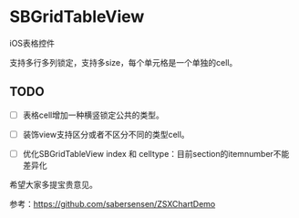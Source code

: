 # SBGridTableView

iOS表格控件

支持多行多列锁定，支持多size，每个单元格是一个单独的cell。


## TODO

- [ ] 表格cell增加一种横竖锁定公共的类型。
- [ ] 装饰view支持区分或者不区分不同的类型cell。
- [ ] 优化SBGridTableView index 和 celltype：目前section的itemnumber不能差异化




希望大家多提宝贵意见。

参考：https://github.com/sabersensen/ZSXChartDemo
